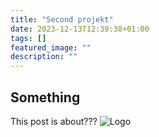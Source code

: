 ```yaml
---
title: "Second projekt"
date: 2023-12-13T12:39:38+01:00
tags: []
featured_image: ""
description: ""
---
```

## Something
This post is about???
![Logo](/images/signature_code.png)
